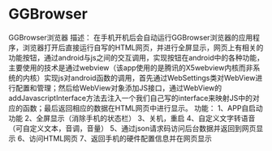 # GGBrowser
GGBrowser浏览器
描述：
在手机开机后会自动运行GGBrowser浏览器的应用程序，浏览器打开后直接运行自写的HTML网页，并进行全屏显示，网页上有相关的功能按钮，通过android与js之间的交互调用，实现按钮在android中的各种功能，主要使用的技术是通过webview（该app使用的是腾讯的X5webview内核而非系统的内核）实现js对android函数的调用，首先通过WebSettings类对WebView进行配置和管理；然后给WebView对象添加JS接口，通过WebView的addJavascriptInterface方法去注入一个我们自己写的interface来映射JS中的对应的函数；最后返回相应的数据在HTML网页中进行显示。
功能：
1、APP自启动功能
2、全屏显示（消除手机的状态栏）
3、关机，重启
4、自定义文字转语音（可自定义文本，音调，音量）
5、通过json请求码访问后台数据并返回到网页显示
6、访问HTML网页
7、返回手机的硬件配置信息并在网页显示
